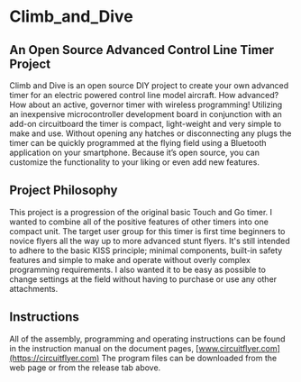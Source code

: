 # Climb_and_Dive

## An Open Source Advanced Control Line Timer Project

Climb and Dive is an open source DIY project to create your own advanced timer for an electric powered control line model aircraft.  How advanced?  How about an active, governor timer with wireless programming!  Utilizing an inexpensive microcontroller development board in conjunction with an add-on circuitboard the timer is compact, light-weight and very simple to make and use.   Without opening any hatches or disconnecting any plugs the timer can be quickly programmed at the flying field using a Bluetooth application on your smartphone.  Because it’s open source, you can customize the functionality to your liking or even add new features.

## Project Philosophy

This project is a progression of the original basic Touch and Go timer.  I wanted to combine all of the positive features of other timers into one compact unit.  The target user group for this timer is first time beginners to novice flyers all the way up to more advanced stunt flyers.  It's still intended to adhere to the basic KISS principle; minimal components, built-in safety features and simple to make and operate without overly complex programming requirements.  I also wanted it to be easy as possible to change settings at the field without having to purchase or use any other attachments.

## Instructions

All of the assembly, programming and operating instructions can be found in the instruction manual on the document pages, [www.circuitflyer.com](https://circuitflyer.com)  The program files can be downloaded from the web page or from the release tab above.
